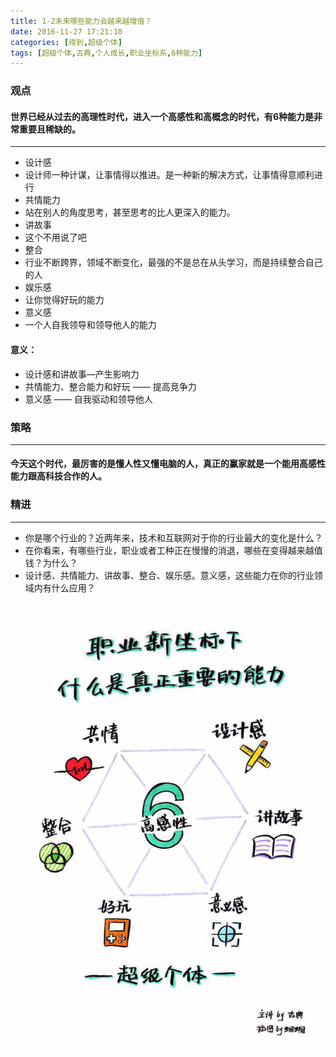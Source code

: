 ```yaml
---
title: 1-2未来哪些能力会越来越增值？
date: 2016-11-27 17:21:10
categories: [得到,超级个体]
tags: [超级个体,古典,个人成长,职业坐标系,6种能力]
---
```


### 观点
#### 世界已经从过去的高理性时代，进入一个高感性和高概念的时代，有6种能力是非常重要且稀缺的。
---
* 设计感
* 设计师一种计谋，让事情得以推进。是一种新的解决方式，让事情得意顺利进行
* 共情能力
* 站在别人的角度思考，甚至思考的比人更深入的能力。
* 讲故事
* 这个不用说了吧
* 整合
* 行业不断跨界，领域不断变化，最强的不是总在从头学习，而是持续整合自己的人
* 娱乐感
* 让你觉得好玩的能力
* 意义感
* 一个人自我领导和领导他人的能力
<!-- more --> 
#### 意义：
- 设计感和讲故事—产生影响力
- 共情能力、整合能力和好玩 —— 提高竞争力
- 意义感 —— 自我驱动和领导他人

### 策略
---
#### 今天这个时代，最厉害的是懂人性又懂电脑的人，真正的赢家就是一个能用高感性能力跟高科技合作的人。

### 精进
---
- 你是哪个行业的？近两年来，技术和互联网对于你的行业最大的变化是什么？
- 在你看来，有哪些行业，职业或者工种正在慢慢的消退，哪些在变得越来越值钱？为什么？
- 设计感、共情能力、讲故事、整合、娱乐感。意义感，这些能力在你的行业领域内有什么应用？

![6种能力](nengli/6种能力.png)
